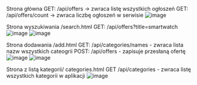 Strona główna 
GET: /api/offers -> zwraca listę wszystkich ogłoszeń
GET: /api/offers/count -> zwraca liczbę ogłoszeń w serwisie
![image](https://user-images.githubusercontent.com/56314198/168429105-28351f43-0de9-4352-86f2-0cee063a7dc6.png)


Strona wyszukiwania /search.html
GET: /api/offers?title=smartwatch 
![image](https://user-images.githubusercontent.com/56314198/168429131-831ab274-6a30-45f4-9851-8b348052ed61.png)
![image](https://user-images.githubusercontent.com/56314198/168429152-8f168e9c-2945-4106-9ad7-9836ad4ae7fa.png)

Strona dodawania /add.html
GET: /api/categories/names - zwraca lista nazw wszystkich cateogrii
POST: /api/offers - zapisuje przesłaną ofertę
![image](https://user-images.githubusercontent.com/56314198/168429206-c7273324-34d8-4b73-aece-3f8a60a4b52e.png)
![image](https://user-images.githubusercontent.com/56314198/168429213-67db44e8-8a19-42db-8120-73a39cca3791.png)

Strona z listą kategorii/ categories.html
GET /api/categories - zwraca listę wszystkich kategorii w aplikacji
![image](https://user-images.githubusercontent.com/56314198/168429238-e6058107-1eee-46d6-87d3-d3056ed7c622.png)
